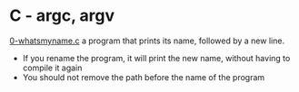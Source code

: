 # C - argc, argv

[0-whatsmyname.c](./0-whatsmyname.c)
a program that prints its name, followed by a new line.

- If you rename the program, it will print the new name, without having to compile it again
- You should not remove the path before the name of the program

